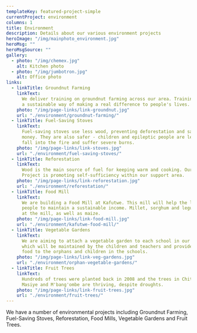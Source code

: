 ```yaml
---
templateKey: featured-project-simple
currentProject: environment
columns: 1
title: Environment
description: Details about our various environment projects
heroImage: "/img/mainphoto_environment.jpg"
heroMsg: ""
heroMsgSource: ""
gallery:
  - photo: "/img/chemex.jpg"
    alt: Kitchen photo
  - photo: "/img/jumbotron.jpg"
    alt: Office photo
links:
  - linkTitle: Groundnut Farming
    linkText:
      We deliver training on groundnut farming across our area. Training is
      a sustainable way of making a real difference to people's lives.
    photo: "/img/page-links/link-groundnut.jpg"
    url: "./environment/groundnut-farming/"
  - linkTitle: Fuel-Saving Stoves
    linkText:
      Fuel-saving stoves use less wood, preventing deforestation and saving
      money. They are also safer - children and epileptic people are less likely to
      fall into the fire and suffer severe burns.
    photo: "/img/page-links/link-stoves.jpg"
    url: "./environment/fuel-saving-stoves/"
  - linkTitle: Reforestation
    linkText:
      Wood is the main source of fuel for keeping warm and cooking. Our Reforestation
      Project is promoting self-sufficiency within our support area.
    photo: "/img/page-links/link-reforestation.jpg"
    url: "./environment/reforestation/"
  - linkTitle: Food Mill
    linkText:
      We are building a Food Mill at Kafutwe. This mill will help the local
      people to maintain a sustainable income. Millet, sorghum and legumes can be ground
      at the mill, as well as maize.
    photo: "/img/page-links/link-food-mill.jpg"
    url: "./environment/kafutwe-food-mill/"
  - linkTitle: Vegetable Gardens
    linkText:
      We are aiming to attach a vegetable garden to each school in our area
      which will be maintained by the children and teachers and provide much needed
      food to the orphans and children in the schools.
    photo: "/img/page-links/link-veg-gardens.jpg"
    url: "./environment/orphan-vegetable-gardens/"
  - linkTitle: Fruit Trees
    linkText:
      Hundreds of trees were planted back in 2008 and the trees in Chitsime,
      Masiye and M'bang'ombe are thriving, despite droughts.
    photo: "/img/page-links/link-fruit-trees.jpg"
    url: "./environment/fruit-trees/"
---
```


We have a number of environmental projects including Groundnut Farming, Fuel-Saving Stoves, Reforestation, Food Mills, Vegetable Gardens and Fruit Trees.
